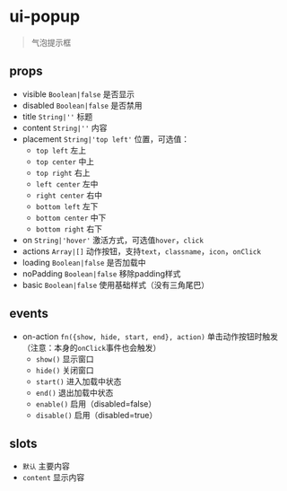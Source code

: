 # ui-popup

> 气泡提示框

## props

* visible `Boolean|false` 是否显示
* disabled `Boolean|false` 是否禁用
* title `String|''` 标题
* content `String|''` 内容
* placement `String|'top left'` 位置，可选值：
  * `top left` 左上
  * `top center` 中上
  * `top right` 右上
  * `left center` 左中
  * `right center` 右中
  * `bottom left` 左下
  * `bottom center` 中下
  * `bottom right` 右下
* on `String|'hover'` 激活方式，可选值`hover`，`click`
* actions `Array|[]` 动作按钮，支持`text`，`classname`，`icon`，`onClick`
* loading `Boolean|false` 是否加载中
* noPadding `Boolean|false` 移除padding样式
* basic `Boolean|false` 使用基础样式（没有三角尾巴）



## events

* on-action `fn({show, hide, start, end}, action)` 单击动作按钮时触发（注意：本身的`onClick`事件也会触发）
  * `show()` 显示窗口
  * `hide()` 关闭窗口
  * `start()` 进入加载中状态
  * `end()` 退出加载中状态
  * `enable()` 启用（disabled=false）
  * `disable()` 启用（disabled=true）



## slots

* `默认` 主要内容
* `content` 显示内容